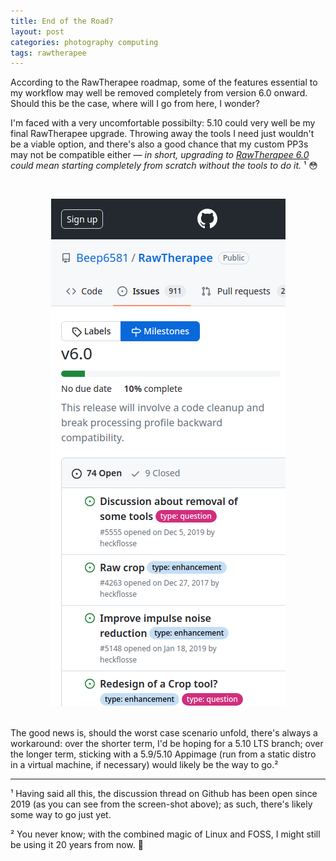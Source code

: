 ```yaml
---
title: End of the Road?
layout: post
categories: photography computing
tags: rawtherapee
---
```


According to the RawTherapee roadmap, some of the features essential to my workflow may well be removed completely from version 6.0 onward. Should this be the case, where will I go from here, I wonder?

I'm faced with a very uncomfortable possibilty: 5.10 could very well be my final RawTherapee upgrade. Throwing away the tools I need just wouldn't be a viable option, and there's also a good chance that my custom PP3s may not be compatible either — _in short, upgrading to [RawTherapee 6.0](https://github.com/Beep6581/RawTherapee/milestone/10) could mean starting completely from scratch without the tools to do it._ ¹ 😳

<p><br><center><img src="https://raw.githubusercontent.com/martbetz/martbetz.github.io/main/_includes/custom/rt6.png" alt="RT 6.0 Roadmap"></center><br></p>

<!-- In an ideal world, things would be more flexible (think of the way plugins work in GIMP or addons work in Firefox); tools could be maintained independently, and the user would get to choose their own destiny. Unfortunately, though, this isn't practically possible; I'm merely affording myself the luxury of a brief flight of fantacy. -->

The good news is, should the worst case scenario unfold, there's always a workaround: over the shorter term, I'd be hoping for a 5.10 LTS branch; over the longer term, sticking with a 5.9/5.10 Appimage (run from a static distro in a virtual machine, if necessary) would likely be the way to go.²

---

¹ Having said all this, the discussion thread on Github has been open since 2019 (as you can see from the screen-shot above); as such, there's likely some way to go just yet.

² You never know; with the combined magic of Linux and FOSS, I might still be using it 20 years from now. 💾 
